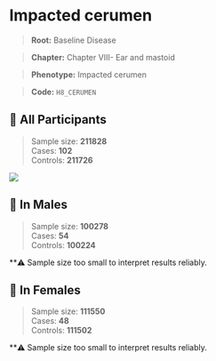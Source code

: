 # Impacted cerumen

> **Root:** Baseline Disease  

> **Chapter:** Chapter VIII- Ear and mastoid  

> **Phenotype:** Impacted cerumen  

> **Code:** `H8_CERUMEN`

## 🧪 All Participants  
> Sample size: **211828**  
> Cases: **102**  
> Controls: **211726**
<img src="/Disease/Figures/ALL/Baseline/H8_CERUMEN.png"/>
<CsvTable src="/public/Disease/Data/ALL/Baseline/LG_H8_CERUMEN.csv" label="🔍 View full results" />

## 👨 In Males  
> Sample size: **100278**  
> Cases: **54**  
> Controls: **100224**

**⚠️ Sample size too small to interpret results reliably.

## 👩 In Females  
> Sample size: **111550**  
> Cases: **48**  
> Controls: **111502**

**⚠️ Sample size too small to interpret results reliably.
